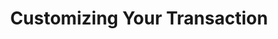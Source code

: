 ---
layout: page
title: Customizing Your Transaction
product: avaTax
doctype: dev_guide
nav: apis
disqus: 1
---